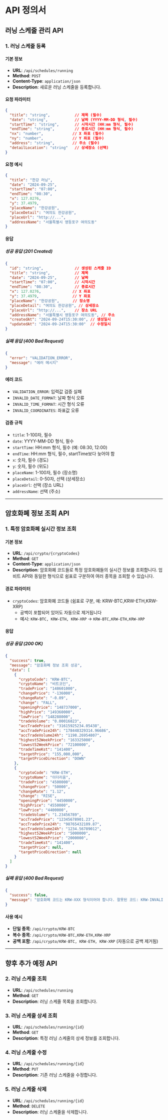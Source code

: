 # API 정의서

## 러닝 스케줄 관리 API

### 1. 러닝 스케줄 등록

#### 기본 정보
- **URL**: `/api/schedules/running`
- **Method**: `POST`
- **Content-Type**: `application/json`
- **Description**: 새로운 러닝 스케줄을 등록합니다.

#### 요청 파라미터

```json
{
  "title": "string",           // 제목 (필수)
  "date": "string",            // 날짜 (YYYY-MM-DD 형식, 필수)
  "startTime": "string",       // 시작시간 (HH:mm 형식, 필수)
  "endTime": "string",         // 종료시간 (HH:mm 형식, 필수)
  "nx": "number",             // X 좌표 (필수)
  "ny": "number",             // Y 좌표 (필수)
  "address": "string",        // 주소 (필수)
  "detailLocation": "string"   // 상세장소 (선택)
}
```

#### 요청 예시

```json
{
  "title": "한강 러닝",
  "date": "2024-09-25",
  "startTime": "07:00",
  "endTime": "08:30",
  "x": 127.0276,
  "y": 37.4979,
  "placeName": "한강공원",
  "placeDetail": "여의도 한강공원",
  "placeUrl": "http://...",
  "addressName": "서울특별시 영등포구 여의도동"
}
```

#### 응답

##### 성공 응답 (201 Created)
```json
{
  "id": "string",              // 생성된 스케줄 ID
  "title": "string",           // 제목
  "date": "2024-09-25",        // 날짜
  "startTime": "07:00",        // 시작시간
  "endTime": "08:30",          // 종료시간
  "x": 127.0276,              // X 좌표
  "y": 37.4979,               // Y 좌표
  "placeName": "한강공원",      // 장소명
  "placeDetail": "여의도 한강공원", // 상세장소
  "placeUrl": "http://...",    // 장소 URL
  "addressName": "서울특별시 영등포구 여의도동", // 주소
  "createdAt": "2024-09-24T15:30:00", // 생성일시
  "updatedAt": "2024-09-24T15:30:00"  // 수정일시
}
```

##### 실패 응답 (400 Bad Request)
```json
{
  "error": "VALIDATION_ERROR",
  "message": "에러 메시지"
}
```

#### 에러 코드
- `VALIDATION_ERROR`: 입력값 검증 실패
- `INVALID_DATE_FORMAT`: 날짜 형식 오류
- `INVALID_TIME_FORMAT`: 시간 형식 오류
- `INVALID_COORDINATES`: 좌표값 오류

#### 검증 규칙
- `title`: 1-100자, 필수
- `date`: YYYY-MM-DD 형식, 필수
- `startTime`: HH:mm 형식, 필수 (예: 08:30, 12:00)
- `endTime`: HH:mm 형식, 필수, startTime보다 늦어야 함
- `x`: 숫자, 필수 (경도)
- `y`: 숫자, 필수 (위도)
- `placeName`: 1-100자, 필수 (장소명)
- `placeDetail`: 0-50자, 선택 (상세장소)
- `placeUrl`: 선택 (장소 URL)
- `addressName`: 선택 (주소)

---

## 암호화폐 정보 조회 API

### 1. 특정 암호화폐 실시간 정보 조회

#### 기본 정보
- **URL**: `/api/crypto/{cryptoCodes}`
- **Method**: `GET`
- **Content-Type**: `application/json`
- **Description**: 암호화폐 코드들로 특정 암호화폐들의 실시간 정보를 조회합니다. 업비트 API와 동일한 형식으로 쉼표로 구분하여 여러 종목을 조회할 수 있습니다.

#### 경로 파라미터
- `cryptoCodes`: 암호화폐 코드들 (쉼표로 구분, 예: KRW-BTC,KRW-ETH,KRW-XRP)
  - 공백이 포함되어 있어도 자동으로 제거됩니다
  - 예시: `KRW-BTC, KRW-ETH, KRW-XRP` → `KRW-BTC,KRW-ETH,KRW-XRP`

#### 응답

##### 성공 응답 (200 OK)
```json
{
  "success": true,
  "message": "암호화폐 정보 조회 성공",
  "data": [
    {
      "cryptoCode": "KRW-BTC",
      "cryptoName": "비트코인",
      "tradePrice": "148601000",
      "changePrice": "-136000",
      "changeRate": "-0.09",
      "change": "FALL",
      "openingPrice": "148737000",
      "highPrice": "149360000",
      "lowPrice": "148288000",
      "tradeVolume": "0.00016823",
      "accTradePrice": "31615925234.05438",
      "accTradePrice24h": "178448329314.96686",
      "accTradeVolume24h": "1198.26954807",
      "highest52WeekPrice": "163325000",
      "lowest52WeekPrice": "72100000",
      "tradeTimeKst": "141400",
      "targetPrice": "155,000,000",
      "targetPriceDirection": "DOWN"
    },
    {
      "cryptoCode": "KRW-ETH",
      "cryptoName": "이더리움",
      "tradePrice": "4500000",
      "changePrice": "50000",
      "changeRate": "1.12",
      "change": "RISE",
      "openingPrice": "4450000",
      "highPrice": "4550000",
      "lowPrice": "4400000",
      "tradeVolume": "1.23456789",
      "accTradePrice": "12345678901.23",
      "accTradePrice24h": "98765432109.87",
      "accTradeVolume24h": "1234.56789012",
      "highest52WeekPrice": "5000000",
      "lowest52WeekPrice": "2000000",
      "tradeTimeKst": "141400",
      "targetPrice": null,
      "targetPriceDirection": null
    }
  ]
}
```

##### 실패 응답 (400 Bad Request)
```json
{
  "success": false,
  "message": "암호화폐 코드는 KRW-XXX 형식이어야 합니다. 잘못된 코드: KRW-INVALID"
}
```

#### 사용 예시
- **단일 종목**: `/api/crypto/KRW-BTC`
- **복수 종목**: `/api/crypto/KRW-BTC,KRW-ETH,KRW-XRP`
- **공백 포함**: `/api/crypto/KRW-BTC, KRW-ETH, KRW-XRP` (자동으로 공백 제거됨)

---

## 향후 추가 예정 API

### 2. 러닝 스케줄 조회
- **URL**: `/api/schedules/running`
- **Method**: `GET`
- **Description**: 러닝 스케줄 목록을 조회합니다.

### 3. 러닝 스케줄 상세 조회
- **URL**: `/api/schedules/running/{id}`
- **Method**: `GET`
- **Description**: 특정 러닝 스케줄의 상세 정보를 조회합니다.

### 4. 러닝 스케줄 수정
- **URL**: `/api/schedules/running/{id}`
- **Method**: `PUT`
- **Description**: 기존 러닝 스케줄을 수정합니다.

### 5. 러닝 스케줄 삭제
- **URL**: `/api/schedules/running/{id}`
- **Method**: `DELETE`
- **Description**: 러닝 스케줄을 삭제합니다.
